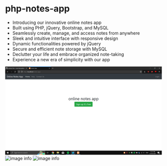# php-notes-app
* Introducing our innovative online notes app
* Built using PHP, jQuery, Bootstrap, and MySQL
* Seamlessly create, manage, and access notes from anywhere
* Sleek and intuitive interface with responsive design
* Dynamic functionalities powered by jQuery
* Secure and efficient note storage with MySQL
* Declutter your life and embrace organized note-taking
* Experience a new era of simplicity with our app

![image info](https://raw.githubusercontent.com/soumitpog/php-notes-app/main/img/loginpage.png "Home Page")
![image info](https://github.com/soumitpog/php-notes-app/img/loginpage.png "Login Page")
![image info](https://github.com/soumitpog/php-notes-app/img/note.png "Interface")
